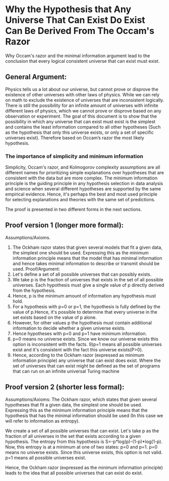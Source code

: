 # Why the Hypothesis that Any Universe That Can Exist Do Exist Can Be Derived From The Occam's Razor
Why Occam's razor and the minimal information argument lead to the conclusion that every logical consistent universe that can exist must exist.

## General Argument:
Physics tells us a lot about our universe, but cannot prove or disprove the existence of other universes with other laws of physics. While we can rely on math to exclude the existence of universes that are inconsistent logically. There is still the possibility for an infinite amount of universes with infinite different laws of physics, which we cannot prove or disprove based on any observation or experiment. The goal of this document is to show that the possibility in which any universe that can exist must exist is the simplest and contains the least information compared to all other hypotheses (Such as the hypothesis that only this universe exists, or only a set of specific universes exist).  Therefore based on Occam’s razor the most likely hypothesis.

### The importance of simplicity and minimum information
Simplicity, Occam's razor, and Kolmogorov complexity assumptions   are all different names for prioritizing simple explanations over hypotheses that are consistent with the data but are more  complex.
The minimum information principle is the guiding principle in any hypothesis selection in data analysis and science when several different hypotheses are supported by the same empirical evidence. Hence, it's perhaps the best and most used principle for selecting explanations and theories with the same set of predictions.


The proof is presented in two different forms in the next sections.
## Proof version 1 (longer more formal):
Assumptions/Axioms.
1) The Ockham razor states that given several models that fit a given data, the simplest one should be used. Expressing this as the minimum information principle means that the model that has minimal information and hence takes minimal information to describe or transmit should be used. 
Proof/Argument:
2) Let's define a set of all possible universes that can possibly exists. 
3) We take p is the fraction of universes that exists in the set of all possible universes. Each hypothesis must give a single value of p directly derived from the hypothesis.
4) Hence, p is the minimum amount of information any hypothesis must hold.
5) For a hypothesis with  p=0 or p=1, the hypothesis is fully defined by the value of p.Hence, it's possible to determine that every universe  in the set exists based on the value of p alone.
6) However, for other values p the hypothesis must contain additional information to decide whether a given universe  exists.
7) Hence hypotheses with p=0 and p=1 have minimum information.
8) p=0 means no universe exists. Since  we know our universe exists this option is inconsistent with the facts.
9)p=1 means all possible universes exist and it's consistent with the fact this universe exists(P>0).
10) Hence, according to the Ockham razor (expressed as minimum information principle) any universe that can exist does exist.
Where the set of universes that can exist might be defined as the set of programs that can run on an infinite universal Turing machine 







## Proof version 2 (shorter less formal):

Assumptions/Axioms:
The Ockham razor, which states that given several hypotheses that fit a given data, the simplest one should be used. Expressing this as the minimum information principle means that the hypothesis that has the minimal information should be used (In this case we will refer to information as entropy).

We create a set of all possible universes that can exist.
Let's take p as the fraction of all universes  in the set that  exists according to a given hypothesis.
The entropy from this hypothesis  is S=-p*log(p)-(1-p)*log(1-p).
Now, this entropy is at a minimum at one of two states: p=0 and p=1.
p=0 means no universe exists. Since this universe exists, this option is not valid.
p=1 means all possible universes exist.

Hence, the Ockham razor (expressed as the minimum information principle) leads to the idea that all possible universes that can exist do  exist.


